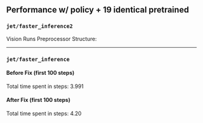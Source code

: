 ## Performance w/ policy + 19 identical pretrained

### `jet/faster_inference2`

Vision Runs Preprocessor Structure:



------------------------

### `jet/faster_inference`

#### Before Fix (first 100 steps)

Total time spent in steps: 3.991

#### After Fix (first 100 steps)

Total time spent in steps: 4.20

